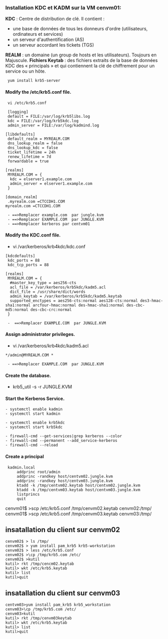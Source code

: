  
 ### Installation KDC et KADM sur la VM cenvm01:
 **KDC** : Centre de distribution de clé. Il contient :
   - une base de données de tous les donneurs d'ordre (utilisateurs, ordinateurs et services)
   - un serveur d'authentification (AS)
   - un serveur accordant les tickets (TGS)
 
 **REALM** : un domaine (un group de hosts et les utilisateurs). Toujours en Majuscule.
 **Fichiers Keytab** :  des fichiers extraits de la base de données KDC des « principals » et qui contiennent la clé de chiffrement pour un service ou un hôte.
```
 yum install krb5-server
```
#### Modify the /etc/krb5.conf file.

```
 vi /etc/krb5.conf  
```

```
 [logging]
 default = FILE:/var/log/krb5libs.log
 kdc = FILE:/var/log/krb5kdc.log
 admin_server = FILE:/var/log/kadmind.log

[libdefaults]
 default_realm = MYREALM.COM
 dns_lookup_realm = false
 dns_lookup_kdc = false
 ticket_lifetime = 24h
 renew_lifetime = 7d
 forwardable = true

[realms]
 MYREALM.COM = {
  kdc = elserver1.example.com
  admin_server = elserver1.example.com
 }

[domain_realm]
 .myrealm.com =CTCCDH1.COM
myrealm.com =CTCCDH1.COM
```
     - ==>Remplacer example.com  par jungle.kvm
     - ==>Remplacer EXAMPLE.COM  par JUNGLE.KVM
     - ==>Remplacer kerberos par centvm01

#### Modify the KDC.conf file.
- vi /var/kerberos/krb4kdc/kdc.conf
```
[kdcdefaults]
 kdc_ports = 88
 kdc_tcp_ports = 88

[realms]
 MYREALM.COM = {
  #master_key_type = aes256-cts
  acl_file = /var/kerberos/krb5kdc/kadm5.acl
  dict_file = /usr/share/dict/words
  admin_keytab = /var/kerberos/krb5kdc/kadm5.keytab
  supported_enctypes = aes256-cts:normal aes128-cts:normal des3-hmac-sha1:normal arcfour-hmac:normal des-hmac-sha1:normal des-cbc-md5:normal des-cbc-crc:normal
 }
```
     -  ==>Remplacer EXAMPLE.COM  par JUNGLE.KVM
#### Assign administrator privileges.
-  vi /var/kerberos/krb4kdc/kadm5.acl
```
*/admin@MYREALM.COM *
```
     - ==>Remplacer EXAMPLE.COM  par JUNGLE.KVM
#### Create the database.
- krb5_util -s -r JUNGLE.KVM
#### Start the Kerberos Service.
```
- systemctl enable kadmin
- systemctl start kadmin

- systemctl enable krb5kdc
- systemctl start krb5kdc

- firewall-cmd --get-services|grep kerberos --color
- firewall-cmd --permanent --add_service-kerberos
- firewall-cmd --reload
```

#### Create a principal
```
 kadmin.local
     addprinc root/admin  
     addprinc -randkey host/centvm02.jungle.kvm
     addprinc -randkey host/centvm03.jungle.kvm
     ktadd -k /tmp/centvm02.keytab host/centvm02.jungle.kvm
     ktadd -k /tmp/centvm03.keytab host/centvm03.jungle.kvm
     listprincs
     quit
```

cenvm01$ >scp /etc/krb5.conf /tmp/cenvm02.keytab cenvm02:/tmp/
cenvm01$ >scp /etc/krb5.conf /tmp/cenvm03.keytab cenvm03:/tmp/

## insatallation du client sur cenvm02
```
cenvm02$ > ls /tmp/
cenvm02$ > yum install pam_krb5 krb5-workstation
cenvm02$ > less /etc/krb5.conf
cenvm02$ >\cp /tmp/krb5.com /etc/
cenvm02$ >kutil
kutil> rkt /tmp/cencm02.keytab
kutil> wkt /etc/krb5.keytab
kutil> list
kutil>quit
```

## insatallation du client sur cenvm03
```
centvm03>yum install pam_krb5 krb5_workstation
cenvm03>\cp /tmp/krb5.com /etc/
cenvm03>kutil
kutil> rkt /tmp/cenvm03keytab
kutil> wkt /etc/krb5.keytab
kutil> list
kutil>quit
```









